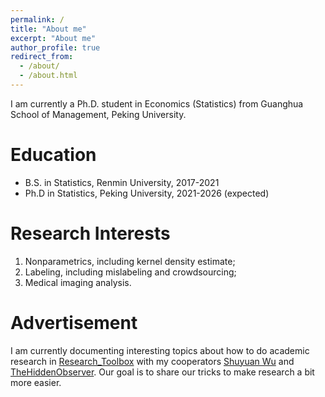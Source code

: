 ```yaml
---
permalink: /
title: "About me"
excerpt: "About me"
author_profile: true
redirect_from: 
  - /about/
  - /about.html
---
```


I am currently a Ph.D. student in Economics (Statistics) from Guanghua School of Management, Peking University.


Education
======
- B.S. in Statistics, Renmin University, 2017-2021
- Ph.D in Statistics, Peking University, 2021-2026 (expected)

Research Interests
======
1. Nonparametrics, including kernel density estimate;
2. Labeling, including mislabeling and crowdsourcing;
3. Medical imaging analysis.

Advertisement
======
I am currently documenting interesting topics about how to do academic research in [Research_Toolbox](https://github.com/Helenology/Research_Toolbox) with my cooperators [Shuyuan Wu](https://github.com/shuyuanwu) and [TheHiddenObserver](https://github.com/TheHiddenObserver). Our goal is to share our tricks to make research a bit more easier.